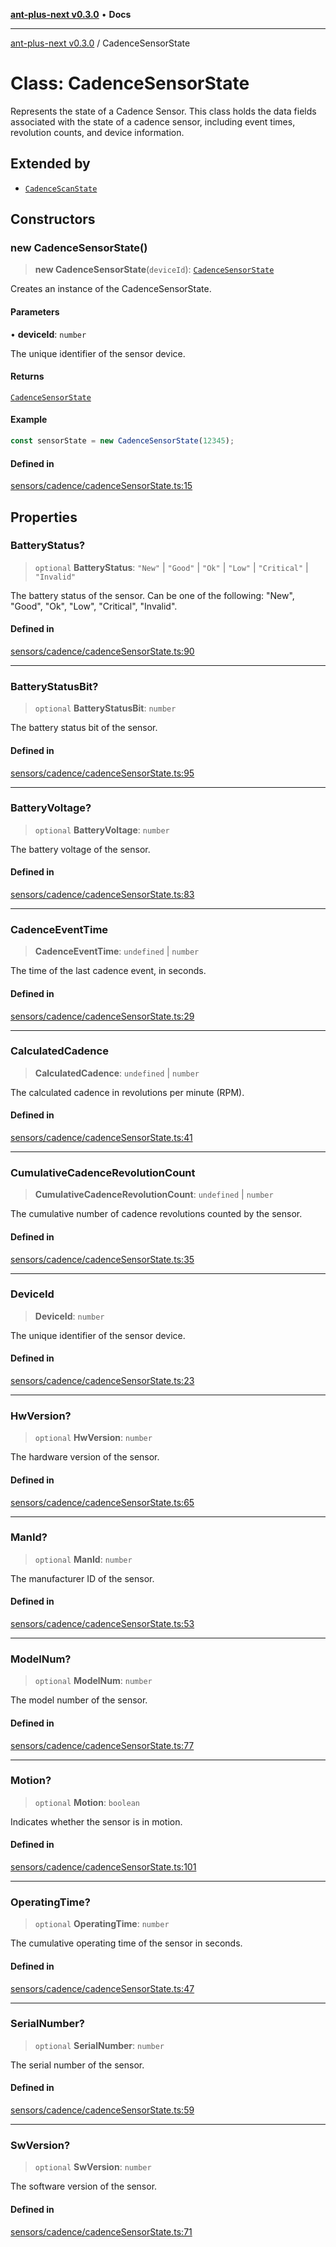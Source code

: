 [**ant-plus-next v0.3.0**](../README.md) • **Docs**

***

[ant-plus-next v0.3.0](../README.md) / CadenceSensorState

# Class: CadenceSensorState

Represents the state of a Cadence Sensor.
This class holds the data fields associated with the state of a cadence sensor,
including event times, revolution counts, and device information.

## Extended by

- [`CadenceScanState`](CadenceScanState.md)

## Constructors

### new CadenceSensorState()

> **new CadenceSensorState**(`deviceId`): [`CadenceSensorState`](CadenceSensorState.md)

Creates an instance of the CadenceSensorState.

#### Parameters

• **deviceId**: `number`

The unique identifier of the sensor device.

#### Returns

[`CadenceSensorState`](CadenceSensorState.md)

#### Example

```ts
const sensorState = new CadenceSensorState(12345);
```

#### Defined in

[sensors/cadence/cadenceSensorState.ts:15](https://github.com/Benjamin-Stefan/ant-plus-next/blob/284d5c599fd81345e0426b3f5a9e656ec481f9ca/src/sensors/cadence/cadenceSensorState.ts#L15)

## Properties

### BatteryStatus?

> `optional` **BatteryStatus**: `"New"` \| `"Good"` \| `"Ok"` \| `"Low"` \| `"Critical"` \| `"Invalid"`

The battery status of the sensor.
Can be one of the following: "New", "Good", "Ok", "Low", "Critical", "Invalid".

#### Defined in

[sensors/cadence/cadenceSensorState.ts:90](https://github.com/Benjamin-Stefan/ant-plus-next/blob/284d5c599fd81345e0426b3f5a9e656ec481f9ca/src/sensors/cadence/cadenceSensorState.ts#L90)

***

### BatteryStatusBit?

> `optional` **BatteryStatusBit**: `number`

The battery status bit of the sensor.

#### Defined in

[sensors/cadence/cadenceSensorState.ts:95](https://github.com/Benjamin-Stefan/ant-plus-next/blob/284d5c599fd81345e0426b3f5a9e656ec481f9ca/src/sensors/cadence/cadenceSensorState.ts#L95)

***

### BatteryVoltage?

> `optional` **BatteryVoltage**: `number`

The battery voltage of the sensor.

#### Defined in

[sensors/cadence/cadenceSensorState.ts:83](https://github.com/Benjamin-Stefan/ant-plus-next/blob/284d5c599fd81345e0426b3f5a9e656ec481f9ca/src/sensors/cadence/cadenceSensorState.ts#L83)

***

### CadenceEventTime

> **CadenceEventTime**: `undefined` \| `number`

The time of the last cadence event, in seconds.

#### Defined in

[sensors/cadence/cadenceSensorState.ts:29](https://github.com/Benjamin-Stefan/ant-plus-next/blob/284d5c599fd81345e0426b3f5a9e656ec481f9ca/src/sensors/cadence/cadenceSensorState.ts#L29)

***

### CalculatedCadence

> **CalculatedCadence**: `undefined` \| `number`

The calculated cadence in revolutions per minute (RPM).

#### Defined in

[sensors/cadence/cadenceSensorState.ts:41](https://github.com/Benjamin-Stefan/ant-plus-next/blob/284d5c599fd81345e0426b3f5a9e656ec481f9ca/src/sensors/cadence/cadenceSensorState.ts#L41)

***

### CumulativeCadenceRevolutionCount

> **CumulativeCadenceRevolutionCount**: `undefined` \| `number`

The cumulative number of cadence revolutions counted by the sensor.

#### Defined in

[sensors/cadence/cadenceSensorState.ts:35](https://github.com/Benjamin-Stefan/ant-plus-next/blob/284d5c599fd81345e0426b3f5a9e656ec481f9ca/src/sensors/cadence/cadenceSensorState.ts#L35)

***

### DeviceId

> **DeviceId**: `number`

The unique identifier of the sensor device.

#### Defined in

[sensors/cadence/cadenceSensorState.ts:23](https://github.com/Benjamin-Stefan/ant-plus-next/blob/284d5c599fd81345e0426b3f5a9e656ec481f9ca/src/sensors/cadence/cadenceSensorState.ts#L23)

***

### HwVersion?

> `optional` **HwVersion**: `number`

The hardware version of the sensor.

#### Defined in

[sensors/cadence/cadenceSensorState.ts:65](https://github.com/Benjamin-Stefan/ant-plus-next/blob/284d5c599fd81345e0426b3f5a9e656ec481f9ca/src/sensors/cadence/cadenceSensorState.ts#L65)

***

### ManId?

> `optional` **ManId**: `number`

The manufacturer ID of the sensor.

#### Defined in

[sensors/cadence/cadenceSensorState.ts:53](https://github.com/Benjamin-Stefan/ant-plus-next/blob/284d5c599fd81345e0426b3f5a9e656ec481f9ca/src/sensors/cadence/cadenceSensorState.ts#L53)

***

### ModelNum?

> `optional` **ModelNum**: `number`

The model number of the sensor.

#### Defined in

[sensors/cadence/cadenceSensorState.ts:77](https://github.com/Benjamin-Stefan/ant-plus-next/blob/284d5c599fd81345e0426b3f5a9e656ec481f9ca/src/sensors/cadence/cadenceSensorState.ts#L77)

***

### Motion?

> `optional` **Motion**: `boolean`

Indicates whether the sensor is in motion.

#### Defined in

[sensors/cadence/cadenceSensorState.ts:101](https://github.com/Benjamin-Stefan/ant-plus-next/blob/284d5c599fd81345e0426b3f5a9e656ec481f9ca/src/sensors/cadence/cadenceSensorState.ts#L101)

***

### OperatingTime?

> `optional` **OperatingTime**: `number`

The cumulative operating time of the sensor in seconds.

#### Defined in

[sensors/cadence/cadenceSensorState.ts:47](https://github.com/Benjamin-Stefan/ant-plus-next/blob/284d5c599fd81345e0426b3f5a9e656ec481f9ca/src/sensors/cadence/cadenceSensorState.ts#L47)

***

### SerialNumber?

> `optional` **SerialNumber**: `number`

The serial number of the sensor.

#### Defined in

[sensors/cadence/cadenceSensorState.ts:59](https://github.com/Benjamin-Stefan/ant-plus-next/blob/284d5c599fd81345e0426b3f5a9e656ec481f9ca/src/sensors/cadence/cadenceSensorState.ts#L59)

***

### SwVersion?

> `optional` **SwVersion**: `number`

The software version of the sensor.

#### Defined in

[sensors/cadence/cadenceSensorState.ts:71](https://github.com/Benjamin-Stefan/ant-plus-next/blob/284d5c599fd81345e0426b3f5a9e656ec481f9ca/src/sensors/cadence/cadenceSensorState.ts#L71)
